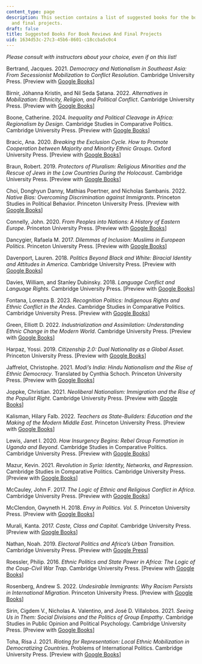 ```yaml
---
content_type: page
description: This section contains a list of suggested books for the book reviews
  and final projects.
draft: false
title: Suggested Books For Book Reviews And Final Projects
uid: 1634d53c-27c3-45b6-8601-c18ccba5c0c4
---
```

*Please consult with instructors about your choice, even if on this list!*

Bertrand, Jacques. 2021. *Democracy and Nationalism in Southeast Asia: From Secessionist Mobilization to Conflict Resolution*. Cambridge University Press. \[Preview with [Google Books](https://www.google.com/books/edition/Democracy_and_Nationalism_in_Southeast_A/9UYlEAAAQBAJ?hl=en&gbpv=1)\]

Birnir, Jóhanna Kristín, and Nil Seda Şatana. 2022. *Alternatives in Mobilization: Ethnicity, Religion, and Political Conflict*. Cambridge University Press. \[Preview with [Google Books](https://www.google.com/books/edition/Alternatives_in_Mobilization/QIdoEAAAQBAJ?hl=en&gbpv=1)\]

Boone, Catherine. 2024. *Inequality and Political Cleavage in Africa: Regionalism by Design*. Cambridge Studies in Comparative Politics. Cambridge University Press. \[Preview with [Google Books](https://www.google.com/books/edition/Inequality_and_Political_Cleavage_in_Afr/Lv_5EAAAQBAJ?hl=en&gbpv=1)\]

Bracic, Ana. 2020. *Breaking the Exclusion Cycle. How to Promote Cooperation between Majority and Minority Ethnic Groups*. Oxford University Press. \[Preview with [Google Books](https://www.google.com/books/edition/Breaking_the_Exclusion_Cycle/sCTTDwAAQBAJ?hl=en&gbpv=1)\]

Braun, Robert. 2019. *Protectors of Pluralism: Religious Minorities and the Rescue of Jews in the Low Countries During the Holocaust*. Cambridge University Press. \[Preview with [Google Books](https://www.google.com/books/edition/Protectors_of_Pluralism/9FqHDwAAQBAJ?hl=en&gbpv=1)\]

Choi, Donghyun Danny, Mathias Poertner, and Nicholas Sambanis. 2022. *Native Bias: Overcoming Discrimination against Immigrants*. Princeton Studies in Political Behavior. Princeton University Press. \[Preview with [Google Books](https://www.google.com/books/edition/Native_Bias/rs5qEAAAQBAJ?hl=en&gbpv=1)\]

Connelly, John. 2020. *From Peoples into Nations: A History of Eastern Europe*. Princeton University Press. \[Preview with [Google Books](https://www.google.com/books/edition/From_Peoples_Into_Nations/KnKlDwAAQBAJ?hl=en&gbpv=1)\]

Dancygier, Rafaela M. 2017. *Dilemmas of Inclusion: Muslims in European Politics*. Princeton University Press. \[Preview with [Google Books](https://www.google.com/books/edition/Dilemmas_of_Inclusion/BfelDgAAQBAJ?hl=en&gbpv=1)\]

Davenport, Lauren. 2018. *Politics Beyond Black and White: Biracial Identity and Attitudes in America*. Cambridge University Press. \[Preview with [Google Books](https://www.google.com/books/edition/Politics_beyond_Black_and_White/odtPDwAAQBAJ?hl=en&gbpv=1)\]

Davies, William, and Stanley Dubinsky. 2018. *Language Conflict and Language Rights.* Cambridge University Press. \[Preview with [Google Books](https://www.google.com/books/edition/Language_Conflict_and_Language_Rights/BrViDwAAQBAJ?hl=en&gbpv=1)\]

Fontana, Lorenza B. 2023. *Recognition Politics: Indigenous Rights and Ethnic Conflict in the Andes*. Cambridge Studies in Comparative Politics. Cambridge University Press. \[Preview with [Google Books](https://www.google.com/books/edition/Recognition_Politics/vEOeEAAAQBAJ?hl=en&gbpv=1)\]

Green, Elliott D. 2022. *Industrialization and Assimilation: Understanding Ethnic Change in the Modern World*. Cambridge University Press. \[Preview with [Google Books](https://www.google.com/books/edition/Industrialization_and_Assimilation/QXmaEAAAQBAJ?hl=en&gbpv=1)\]

Harpaz, Yossi. 2019. *Citizenship 2.0: Dual Nationality as a Global Asset.* Princeton University Press. \[Preview with [Google Books](https://www.google.com/books/edition/Citizenship_2_0/vciXDwAAQBAJ?hl=en&gbpv=1)\]

Jaffrelot, Christophe. 2021. *Modi’s India: Hindu Nationalism and the Rise of Ethnic Democracy*. Translated by Cynthia Schoch. Princeton University Press. \[Preview with [Google Books](https://www.google.com/books/edition/Modi_s_India/N7USEAAAQBAJ?hl=en&gbpv=1)\]

Joppke, Christian. 2021. *Neoliberal Nationalism: Immigration and the Rise of the Populist Right*. Cambridge University Press. \[Preview with [Google Books](https://www.google.com/books/edition/Neoliberal_Nationalism/P9QGEAAAQBAJ?hl=en&gbpv=1)\]

Kalisman, Hilary Falb. 2022. *Teachers as State-Builders: Education and the Making of the Modern Middle East*. Princeton University Press. \[Preview with [Google Books](https://www.google.com/books/edition/Teachers_as_State_Builders/YxllEAAAQBAJ?hl=en&gbpv=1)\]

Lewis, Janet I. 2020. *How Insurgency Begins: Rebel Group Formation in Uganda and Beyond*. Cambridge Studies in Comparative Politics. Cambridge University Press. \[Preview with [Google Books](https://www.google.com/books/edition/How_Insurgency_Begins/jbH2DwAAQBAJ?hl=en&gbpv=1)\]

Mazur, Kevin. 2021. *Revolution in Syria: Identity, Networks, and Repression*. Cambridge Studies in Comparative Politics. Cambridge University Press. \[Preview with [Google Books](https://www.google.com/books/edition/Revolution_in_Syria/Im8yEAAAQBAJ?hl=en&gbpv=1)\]

McCauley, John F. 2017. *The Logic of Ethnic and Religious Conflict in Africa*. Cambridge University Press. \[Preview with [Google Books](https://www.google.com/books/edition/The_Logic_of_Ethnic_and_Religious_Confli/mOGBDgAAQBAJ?hl=en&gbpv=1)\]

McClendon, Gwyneth H. 2018. *Envy in Politics.* *Vol. 5*. Princeton University Press. \[Preview with [Google Books](https://www.google.com/books/edition/Envy_in_Politics/zw08DwAAQBAJ?hl=en&gbpv=1)\]

Murali, Kanta. 2017. *Caste, Class and Capital.* Cambridge University Press. \[Preview with [Google Books](https://www.google.com/books/edition/Caste_Class_and_Capital/8HaJDgAAQBAJ?hl=en&gbpv=1)\]

Nathan, Noah. 2019. *Electoral Politics and Africa’s Urban Transition.* Cambridge University Press. \[Preview with [Google Press](https://www.google.com/books/edition/Electoral_Politics_and_Africa_s_Urban_Tr/AEaIDwAAQBAJ?hl=en&gbpv=1)\]

Roessler, Philip. 2016. *Ethnic Politics and State Power in Africa: The Logic of the Coup-Civil War Trap*. Cambridge University Press. \[Preview with [Google Books](https://www.google.com/books/edition/Ethnic_Politics_and_State_Power_in_Afric/XIcHDgAAQBAJ?hl=en&gbpv=1)\]

Rosenberg, Andrew S. 2022. *Undesirable Immigrants: Why Racism Persists in International Migration*. Princeton University Press. \[Preview with [Google Books](https://www.google.com/books/edition/Undesirable_Immigrants/PbdbEAAAQBAJ?hl=en&gbpv=1)\]

Sirin, Cigdem V., Nicholas A. Valentino, and José D. Villalobos. 2021. *Seeing Us in Them: Social Divisions and the Politics of Group Empathy*. Cambridge Studies in Public Opinion and Political Psychology. Cambridge University Press. \[Preview with [Google Books](https://www.google.com/books/edition/Seeing_Us_in_Them/vQEbEAAAQBAJ?hl=en&gbpv=1)\]

Toha, Risa J. 2021. *Rioting for Representation: Local Ethnic Mobilization in Democratizing Countries*. Problems of International Politics. Cambridge University Press. \[Preview with [Google Books](https://www.google.com/books/edition/Rioting_for_Representation/6WxKEAAAQBAJ?hl=en&gbpv=1)\]